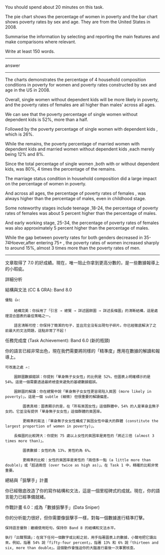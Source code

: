You should spend about 20 minutes on this task.

The pie chart shows the percentage of women in poverty and the bar chart shows poverty rates by sex and age. They are from the United States in 2008.

Summarise the information by selecting and reporting the main features and make comparisons where relevant.

Write at least 150 words.

___

answer

___



The charts demonstrates the percentage of 4 household composition conditions in poverty for women and  poverty rates constructed by sex and age in the US in 2008.


Overall, single women without dependent kids will be more likely in poverty, and the poverty rates of females are all higher than males’ across all ages.


We can see that the poverty percentage of single women without dependent kids is 52%, more than a half.

Followed by the poverty percentage of single women with dependent kids , which is 26%.

While the remains, the poverty percentage of married  women with dependent kids and married  women without dependent kids ,each merely being 12% and 8%.

Since the total percentage of  single women ,both with or without dependent  kids, was 80%, 4 times the percentage of the remains.

The marriage status condition in household composition did a large impact on the percentage of women in poverty.


And across all ages, the percentage of poverty rates of females , was always higher than the percentage of males, even in childhood stage.

Some noteworthy stages include teenage ,18-24,  the percentage of poverty rates of females was about 5 percent higher than the percentage of males.

And early working stage, 25-34,  the percentage of poverty rates of females was also approximately 5 percent higher than the percentage of males.

While the gap between poverty rates for both genders decreased in 35-74Hoever,after entering 75+ , the poverty rates of women increased sharply to around 15%, almost 3 times more than  the poverty rates of men. 
___
文章取得了 7.0 的好成績。現在，唯一阻止你拿到更高分數的，是一些數據報導上的小瑕疵。

詳細分析

結構與文法 (CC & GRA): Band 8.0

    優點 👍:

        結構完美：你採用了「引言 → 總覽 → 詳述圓餅圖 → 詳述長條圖」的清晰結構，這是處理混合圖表的最佳策略之一。

        語言清晰可控：你保持了簡潔的句子，並且完全沒有出現句子碎片。你已經徹底解決了之前最大的文法問題，這點非常了不起！

任務完成度 (Task Achievement): Band 6.0 (新的瓶頸)

你的語言已經非常出色，現在我們需要將同樣的「精準度」應用在數據的解讀和報導上。

    可改進之處 ✍️:

        圓餅圖數據錯誤：你提到「單身無子女女性」的比例是 52%，但圖表上明確標示的是 54%。這是一個需要透過最終檢查來避免的基礎數據錯誤。

        圓餅圖的解讀：你在總覽中說「單身無子女女性更容易陷入貧困 (more likely in poverty)」。這是一個 subtle (細微) 但很重要的解讀偏差。

            圖表真相：圖表顯示的是，在「所有貧困女性」這個群體中，54% 的人是單身且無子女的。它並沒有提供「單身無子女女性」這個群體的貧困率。

            更精準的寫法：「單身無子女女性構成了貧困女性中最大的群體 (constitute the largest proportion of women in poverty)」。

        長條圖的比較誇大：你提到 75 歲以上女性的貧困率是男性的「將近三倍 (almost 3 times more than)」。

            圖表數據：女性約為 13%，男性約為 6%。

            更精準的比較：女性的貧困率是男性的「兩倍多一點 (a little more than double)」或「超過兩倍 (over twice as high as)」。在 Task 1 中，精確的比較非常重要。

總結與「狙擊手」計畫

你已經徹底改造了你的寫作結構和文法，這是一個里程碑式的成就。現在，你的語言能力已經準備就緒。

作戰計畫 6.0：成為「數據狙擊手」(Data Sniper)

你的分析能力很好，但你需要像狙擊手一樣，對每一個數據進行精準打擊。

    保持語言優勢：繼續使用短句，保持你 Band 8 的結構和文法水平。

    執行「出聲預讀」：在寫下任何一個數字或比較之前，用手指著圖表上的數據，小聲地把它讀出來。例如，指著 54% 說「fifty-four percent」，指著 13% 和 6% 說「thirteen and six, more than double」。這個動作會強迫你的大腦進行最後一次事實核查。